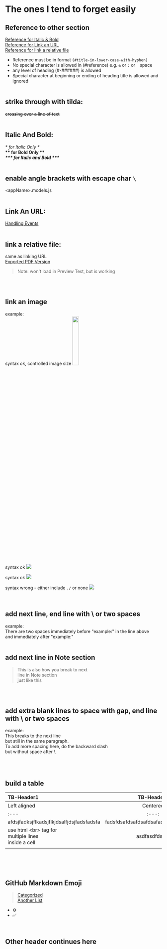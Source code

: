 # The ones I tend to forget easily

## Reference to other section
[Reference for Italic & Bold](#italic-and-bold)  
[Reference for Link an URL](#link-an-url)  
[Reference for link a relative file](#link-a-relative-file)
- Reference must be in format `(#title-in-lower-case-with-hyphen)`
- No special character is allowed in (#reference) e.g. `&` or `:` or ` ` space
- any level of heading (#-######) is allowed
- Special character at beginning or ending of heading title is allowed and ignored
\
&nbsp;


## strike through with tilda:
~~crossing over a line of text~~
\
&nbsp;

## Italic And Bold:
 *\* for Italic Only \**  
 **\*\* for Bold Only \*\***  
 ***\*\*\* for Italic and Bold \*\*\****  
&nbsp;

## enable angle brackets with escape char `\`
\<appName>.models.js
\
&nbsp;

## Link An URL:
[Handling Events](https://reactjs.org/docs/handling-events.html)
\
&nbsp;

## link a relative file:
same as linking URL  
[Exported PDF Version](Screenshots/FreezerStorageUpdateWithMaterialTable.pdf)
> Note: won't load in Preview Test, but is working

\
&nbsp;

## link an image
example:\
syntax ok, controlled image size
<img src="ScreenshotsCs/md-ImageSyntax.png" width="20%"/>  

syntax ok
![](ScreenshotsCs/md-ImageSyntax.png) 

syntax ok
![](./ScreenshotsCs/md-ImageSyntax.png) 

syntax wrong - either include `./` or none
![](/ScreenshotsCs/md-ImageSyntax.png)  
\
&nbsp;


## add next line, end line with \ or two spaces  
example:  
There are two spaces immediately before "example:" in the line above\
and immediately after "example:"
\
&nbsp;

## add next line in Note section
> This is also how you break to next\
line in Note section  
just like this

\
&nbsp;

## add extra blank lines to space with gap, end line with \ or two spaces  
example:  
This breaks to the next line\
but still in the same paragraph.\
To add more spacing here, do the backward slash\
but without space after \\
\
\
\
&nbsp;

## build a table
| TB-Header1 | TB-Header2 | TB-Header3 |
| :--- | :---: | ---: |
| Left aligned | Centered | Right aligned |
| :--- | :---: | ---: |
| afdsjfadksjflkadsjflkjdsalfjdsjfadsfadsfa | fadsfdsafdsafdsafdsafasfadsfdsafdsafas | fasdfdsafdsafadsffadsfadsfasdfasdfasdasdf |
| use html \<br> tag for<br> multiple lines<br>inside a cell | asdfasdfdsfds | fdsfdsafdsfasd |
| | | |
\
\
&nbsp;

## GitHub Markdown Emoji
> [Categorized](https://github.com/ikatyang/emoji-cheat-sheet)\
> [Another List](https://gist.github.com/rxaviers/7360908)
- :gear:
- :white_check_mark:
\
\
&nbsp;




## Other header continues here

\
&nbsp;



